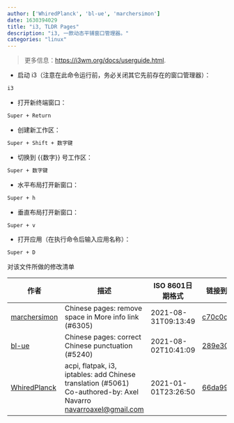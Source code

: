 ```yaml
---
author: ['WhiredPlanck', 'bl-ue', 'marchersimon']
date: 1630394029
title: "i3, TLDR Pages"
description: "i3, 一款动态平铺窗口管理器。"
categories: "linux"
---
```

> 更多信息：<https://i3wm.org/docs/userguide.html>.

- 启动 i3（注意在此命令运行前，务必关闭其它先前存在的窗口管理器）：

```bash
i3
```

- 打开新终端窗口：

```bash
Super + Return
```

- 创建新工作区：

```bash
Super + Shift + 数字键
```

- 切换到 {{数字}} 号工作区：

```bash
Super + 数字键
```

- 水平布局打开新窗口：

```bash
Super + h
```

- 垂直布局打开新窗口：

```bash
Super + v
```

- 打开应用（在执行命令后输入应用名称）：

```bash
Super + D
```
对该文件所做的修改清单


作者 | 描述 | ISO 8601日期格式 | 链接到GitHub
------|-----|-----|-----
[marchersimon](mailto:50295997+marchersimon@users.noreply.github.com) | Chinese pages: remove space in More info link (#6305) | 2021-08-31T09:13:49 | [c70c0c26884e](https://github.com/tldr-pages/tldr/commit/c70c0c26884ee74fabb640cd842d1e4c72d9df4b)
[bl-ue](mailto:54780737+bl-ue@users.noreply.github.com) | Chinese pages: correct Chinese punctuation (#5240) | 2021-08-02T10:41:09 | [289e30dfb3d1](https://github.com/tldr-pages/tldr/commit/289e30dfb3d1d73bade9e3610e12bfc90e9270ae)
[WhiredPlanck](mailto:47623588+whriedplanck@users.noreply.github.com) | acpi, flatpak, i3, iptables: add Chinese translation (#5061) Co-authored-by: Axel Navarro <navarroaxel@gmail.com> | 2021-01-01T23:26:50 | [66da99825c17](https://github.com/tldr-pages/tldr/commit/66da99825c17d7f5c97e61f7eb01218e8edb5449)

